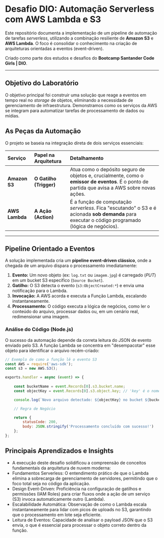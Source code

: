 # Desafio DIO: Automação Serverless com AWS Lambda e S3

Este repositório documenta a implementação de um pipeline de automação de tarefas *serverless*, utilizando a combinação resiliente de **Amazon S3** e **AWS Lambda**. O foco é consolidar o conhecimento na criação de arquiteturas orientadas a eventos (event-driven).

Criado como parte dos estudos e desafios do **Bootcamp Santander Code Girls | DIO**.

---

## Objetivo do Laboratório

O objetivo principal foi construir uma solução que reage a eventos em tempo real no *storage* de objetos, eliminando a necessidade de gerenciamento de infraestrutura. Demonstramos como os serviços da AWS se integram para automatizar tarefas de processamento de dados ou mídias.

## As Peças da Automação

O projeto se baseia na integração direta de dois serviços essenciais:

| Serviço | Papel na Arquitetura | Detalhamento |
| :--- | :--- | :--- |
| **Amazon S3** | **O Gatilho (Trigger)** | Atua como o depósito seguro de objetos e, crucialmente, como o **emissor de eventos**. É o ponto de partida que avisa a AWS sobre novas ações. |
| **AWS Lambda** | **A Ação (Action)** | É a função de computação *serverless*. Fica "escutando" o S3 e é acionada **sob demanda** para executar o código programado (lógica de negócios). |

---

## Pipeline Orientado a Eventos

A solução implementada cria um **pipeline event-driven clássico**, onde a chegada de um arquivo dispara o processamento imediatamente:

1.  **Evento:** Um novo objeto (ex: `log.txt` ou `imagem.jpg`) é carregado (*PUT*) em um bucket S3 específico (`Source Bucket`).
2.  **Gatilho:** O S3 detecta o evento (`s3:ObjectCreated:*`) e envia uma notificação para o Lambda.
3.  **Invocação:** A AWS acorda e executa a Função Lambda, escalando instantaneamente.
4.  **Processamento:** O código executa a lógica de negócios, como ler o conteúdo do arquivo, processar dados ou, em um cenário real, redimensionar uma imagem.

### Análise do Código (Node.js)

O sucesso da automação depende da correta leitura do JSON de evento enviado pelo S3. A função Lambda se concentra em "desempacotar" esse objeto para identificar o arquivo recém-criado:

```javascript
// Exemplo de como a função lê o evento S3
const AWS = require('aws-sdk');
const s3 = new AWS.S3();

exports.handler = async (event) => {
    
    const bucketName = event.Records[0].s3.bucket.name;
    const objectKey = event.Records[0].s3.object.key; // 'key' é o nome/caminho do arquivo

    console.log(`Novo arquivo detectado: ${objectKey} no bucket ${bucketName}`);

    // Regra de Negócio

    return {
        statusCode: 200,
        body: JSON.stringify('Processamento concluído com sucesso!')
    };
};
```

## Principais Aprendizados e Insights
- A execução deste desafio solidificou a compreensão de conceitos fundamentais da arquitetura de nuvem moderna:
- Fundamentos Serverless: O entendimento prático de que o Lambda elimina a sobrecarga de gerenciamento de servidores, permitindo que o foco total seja no código da aplicação.
- Design Event-Driven: Proficiência na configuração de gatilhos e permissões (IAM Roles) para criar fluxos onde a ação de um serviço (S3) invoca automaticamente outro (Lambda).
- Escalabilidade Automática: Observação de como o Lambda escala instantaneamente para lidar com picos de uploads no S3, garantindo que o processamento em lote seja eficiente.
- Leitura de Eventos: Capacidade de analisar o payload JSON que o S3 envia, o que é essencial para processar o objeto correto dentro da função.
